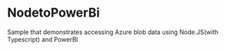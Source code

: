 # NodetoPowerBi
Sample that demonstrates accessing Azure blob data using Node.JS(with Typescript) and PowerBI
